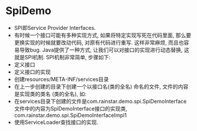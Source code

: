 # SpiDemo
  * SPI即Service Provider Interfaces.
  * 有时候一个接口可能有多种实现方式, 如果将特定实现写死在代码里面, 那么要更换实现的时候就要改动代码, 对原有代码进行重写. 这样非常麻烦, 而且也容易导致bug. Java提供了一种方式, 让我们可以对接口的实现进行动态替换, 这就是SPI机制. SPI机制非常简单, 步骤如下:
  * 定义接口 
  * 定义接口的实现 
  * 创建resources/META-INF/services目录 
  * 在上一步创建的目录下创建一个以接口名(类的全名) 命名的文件, 文件的内容是实现类的类名 (类的全名), 如:
  * 在services目录下创建的文件是com.rainstar.demo.spi.SpiDemoInterface 文件中的内容为SpiDemoInterface接口的实现类, com.rainstar.demo.spi.SpiDemoInterfaceImpl1
  * 使用ServiceLoader查找接口的实现.
